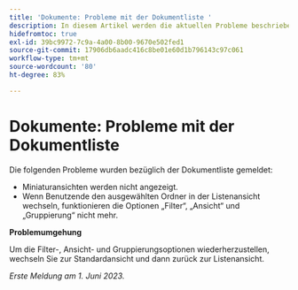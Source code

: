 ```yaml
---
title: 'Dokumente: Probleme mit der Dokumentliste '
description: In diesem Artikel werden die aktuellen Probleme beschrieben, die bezüglich der Dokumentliste gemeldet wurden.
hidefromtoc: true
exl-id: 39bc9972-7c9a-4a00-8b00-9670e502fed1
source-git-commit: 17906db6aadc416c8be01e60d1b796143c97c061
workflow-type: tm+mt
source-wordcount: '80'
ht-degree: 83%

---
```


# Dokumente: Probleme mit der Dokumentliste

<!--This article is on the WF and WFP TOCs. Valid issue, won't fix.-->

Die folgenden Probleme wurden bezüglich der Dokumentliste gemeldet:

* Miniaturansichten werden nicht angezeigt.
* Wenn Benutzende den ausgewählten Ordner in der Listenansicht wechseln, funktionieren die Optionen „Filter“, „Ansicht“ und „Gruppierung“ nicht mehr.

**Problemumgehung**

Um die Filter-, Ansicht- und Gruppierungsoptionen wiederherzustellen, wechseln Sie zur Standardansicht und dann zurück zur Listenansicht.

_Erste Meldung am 1. Juni 2023._
